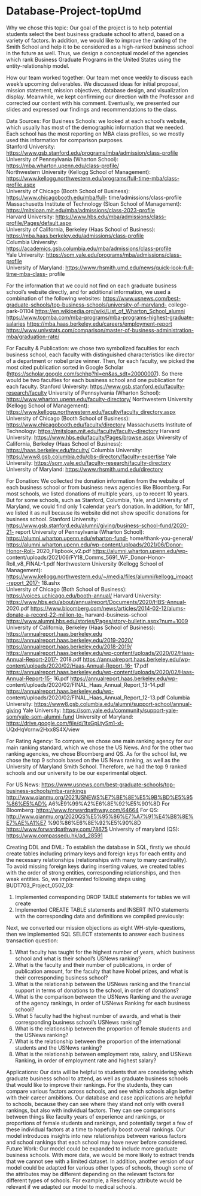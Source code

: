 # Database-Project-topUmd

Why we chose this topic:
Our goal of the project is to help potential students select the best business graduate school to attend, based on a variety of factors. In addition, we would like to improve the ranking of the Smith School and help it to be considered as a high-ranked business school in the future as well. Thus, we design a conceptual model of the agencies which rank Business Graduate Programs in the United States using the entity-relationship model.

How our team worked together:
Our team met once weekly to discuss each week’s upcoming deliverables. We discussed ideas for initial proposal, mission statement, mission objectives, database design, and visualization display. Meanwhile, we kept confirming our direction with the Professor and corrected our content with his comment. Eventually, we presented our slides and expressed our findings and recommendations to the class.

Data Sources:
For Business Schools: we looked at each school’s website, which usually has most of the demographic information that we needed. Each school has the most reporting on MBA class profiles, so we mostly used this information for comparison purposes.  
Stanford University: https://www.gsb.stanford.edu/programs/mba/admission/class-profile   
University of Pennsylvania (Wharton School): https://mba.wharton.upenn.edu/class-profile/   
Northwestern University (Kellogg School of Management): https://www.kellogg.northwestern.edu/programs/full-time-mba/class-profile.aspx  
University of Chicago (Booth School of Business): https://www.chicagobooth.edu/mba/full- time/admissions/class-profile  
Massachusetts Institute of Technology (Sloan School of Management): https://mitsloan.mit.edu/mba/admissions/class-2023-profile  
Harvard University: https://www.hbs.edu/mba/admissions/class-profile/Pages/default.aspx  
University of California, Berkeley (Haas School of Business): https://mba.haas.berkeley.edu/admissions/class-profile  
Columbia University: https://academics.gsb.columbia.edu/mba/admissions/class-profile  
Yale University: https://som.yale.edu/programs/mba/admissions/class-profile  
University of Maryland: https://www.rhsmith.umd.edu/news/quick-look-full-time-mba-class- profile  

For the information that we could not find on each graduate business school’s website directly, and for additional information, we used a combination of the following websites: 
https://www.usnews.com/best-graduate-schools/top-business-schools/university-of-maryland- college-park-01104
https://en.wikipedia.org/wiki/List_of_Wharton_School_alumni 
https://www.topmba.com/mba-programs/mba-programs-highest-graduate-salaries 
https://mba.haas.berkeley.edu/careers/employment-report 
https://www.univstats.com/comparison/master-of-business-administration-mba/graduation-rate/

For Faculty & Publication: we chose two symbolized faculties for each business school, each faculty with distinguished characteristics like director of a department or nobel prize winner. Then, for each faculty, we picked the most cited publication sorted in Google Scholar (https://scholar.google.com/schhp?hl=en&as_sdt=20000007). So there would be two faculties for each business school and one publication for each faculty.
Stanford University: https://www.gsb.stanford.edu/faculty-research/faculty
University of Pennsylvania (Wharton School): https://www.wharton.upenn.edu/faculty-directory/ Northwestern University (Kellogg School of Management): https://www.kellogg.northwestern.edu/faculty/faculty_directory.aspx
University of Chicago (Booth School of Business): https://www.chicagobooth.edu/faculty/directory
Massachusetts Institute of Technology: https://mitsloan.mit.edu/faculty/faculty-directory Harvard University: https://www.hbs.edu/faculty/Pages/browse.aspx
University of California, Berkeley (Haas School of Business): https://haas.berkeley.edu/faculty/ Columbia University: https://www8.gsb.columbia.edu/cbs-directory/faculty-expertise
Yale University: https://som.yale.edu/faculty-research/faculty-directory
University of Maryland: https://www.rhsmith.umd.edu/directory

For Donation:
We collected the donation information from the website of each business school or from business news agencies like Bloomberg. For most schools, we listed donations of multiple years, up to recent 10 years. But for some schools, such as Stanford, Columbia, Yale, and University of Maryland, we could find only 1 calendar year’s donation. In addition, for MIT, we listed it as null because its website did not show specific donations for business school.
Stanford University: 
https://www.gsb.stanford.edu/alumni/giving/business-school-fund/2020-21- report
University of Pennsylvania (Wharton School): 
https://alumni.wharton.upenn.edu/wharton-fund- home/thank-you-general/ 
https://alumni.wharton.upenn.edu/wp-content/uploads/2021/06/Donor-Honor-Roll- 2020_Flipbook_v2.pdf
https://alumni.wharton.upenn.edu/wp- content/uploads/2021/06/FY18_Comms_5691_WF_Donor-Honor-Roll_v8_FINAL-1.pdf 
Northwestern University (Kellogg School of Management): 
https://www.kellogg.northwestern.edu/~/media/files/alumni/kellogg_impact-report_2017- 18.ashx                   
University of Chicago (Both School of Business): 
https://voices.uchicago.edu/booth-annual/ 
Harvard University: 
https://www.hbs.edu/about/annualreport/Documents/2020/HBS-Annual- 2020.pdf 
https://www.bloomberg.com/news/articles/2014-02-12/alums-donate-a-record-22-million-to- 
harvard-business-school https://www.alumni.hbs.edu/stories/Pages/story-bulletin.aspx?num=1009
University of California, Berkeley (Haas School of Business):
https://annualreport.haas.berkeley.edu
https://annualreport.haas.berkeley.edu/2019-2020/ https://annualreport.haas.berkeley.edu/2018-2019/ 
https://annualreport.haas.berkeley.edu/wp-content/uploads/2020/02/Haas-Annual-Report-2017- 2018.pdf 
https://annualreport.haas.berkeley.edu/wp-content/uploads/2020/02/Haas-Annual-Report-16- 17.pdf 
https://annualreport.haas.berkeley.edu/wp-content/uploads/2020/02/Haas-Annual-Report-15- 16.pdf
https://annualreport.haas.berkeley.edu/wp- content/uploads/2020/02/FINAL_Haas_Annual_Report_13-14.pdf 
https://annualreport.haas.berkeley.edu/wp- content/uploads/2020/02/FINAL_Haas_Annual_Report_12-13.pdf
Columbia University: https://www8.gsb.columbia.edu/alumni/support-school/annual-giving 
Yale University: 
https://som.yale.edu/community/support-yale-som/yale-som-alumni-fund 
University of Maryland: 
https://drive.google.com/file/d/1txGpLtySm1-xl- UQxHqVcrnw2Hxx8S4X/view

For Rating Agency:
To compare, we chose one main ranking agency for our main ranking standard, which we chose the US News. And for the other two ranking agencies, we chose Bloomberg and QS. As for the school list, we chose the top 9 schools based on the US News ranking, as well as the University of Maryland Smith School. Therefore, we had the top 9 ranked schools and our university to be our experimental object.

For US News:
https://www.usnews.com/best-graduate-schools/top-business-schools/mba-rankings http://www.qianmu.org/2021USNEWS%E7%BE%8E%E5%9B%BD%E5%95%86%E5%AD% A6%E9%99%A2%E6%8E%92%E5%90%8D
For Bloomberg:
https://www.forwardpathway.com/64664
For QS:
http://www.qianmu.org/2020QS%E5%95%86%E7%A7%91%E4%B8%8E%E7%AE%A1%E7 %90%86%E6%8E%92%E5%90%8D
https://www.forwardpathway.com/78675
University of maryland (QS):
https://www.compassedu.hk/ad_28591
  
Creating DDL and DML:
To establish the database in SQL, firstly we should create tables including primary keys and foreign keys for each entity and the necessary relationships (relationships with many to many cardinality). To avoid missing foreign keys during inserting values, we created tables with the order of strong entities, corresponding relationships, and then weak entities.
So, we implemented following steps using BUDT703_Project_0507_03:
1. Implemented corresponding DROP TABLE statements for tables we will create
2. Implemented CREATE TABLE statements and INSERT INTO statements with the corresponding data and definitions we compiled previously:

Next, we converted our mission objections as eight WH-style-questions, then we implemented SQL SELECT statements to answer each business transaction question:
1. What faculty has taught for the highest number of years, which business school and what is their school’s USNews ranking?
2. What is the faculty and their number of publications, in order of publication amount, for the faculty that have Nobel prizes, and what is their corresponding business school?
3. What is the relationship between the USNews ranking and the financial support in terms of donations to the school, in order of donations?
4. What is the comparison between the USNews Ranking and the average of the agency rankings, in order of USNews Ranking for each business school?
5. What 5 faculty had the highest number of awards, and what is their corresponding business school’s USNews ranking?
6. What is the relationship between the proportion of female students and the USNews ranking?
7. What is the relationship between the proportion of the international students and the USNews ranking?
8. What is the relationship between employment rate, salary, and USNews Ranking, in order of employment rate and highest salary?
  
Applications:
Our data will be helpful to students that are considering which graduate business school to attend, as well as graduate business schools that would like to improve their rankings. For the students, they can compare various factors across schools, and see which schools align better with their career ambitions. Our database and case applications are helpful to schools, because they can see where they stand not only with overall rankings, but also with individual factors. They can see comparisons between things like faculty years of experience and rankings, or proportions of female students and rankings, and potentially target a few of these individual factors at a time to hopefully boost overall rankings. Our model introduces insights into new relationships between various factors and school rankings that each school may have never before considered.
Future Work:
Our model could be expanded to include more graduate business schools. With more data, we would be more likely to extract trends that we cannot see with a limited dataset. In addition, another version of our model could be adapted for various other types of schools, though some of the attributes may be different depending on the relevant factors for different types of schools. For example, a Residency attribute would be relevant if we adapted our model to medical schools.
  
